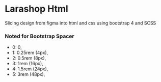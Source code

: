 # Larashop Html

Slicing design from figma into html and css using bootstrap 4 and SCSS

### Noted for Bootstrap Spacer

- 0: 0,
- 1: 0.25rem (4px),
- 2: 0.5rem (8px),
- 3: 1rem (16px),
- 4: 1.5rem (24px),
- 5: 3rem (48px),
